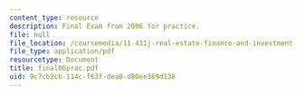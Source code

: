 ```yaml
---
content_type: resource
description: Final Exam from 2006 for practice.
file: null
file_location: /coursemedia/11-431j-real-estate-finance-and-investment-fall-2006/9c7cb2cb114cf63fdea0d80ee389d138_final06prac.pdf
file_type: application/pdf
resourcetype: Document
title: final06prac.pdf
uid: 9c7cb2cb-114c-f63f-dea0-d80ee389d138
---
```

